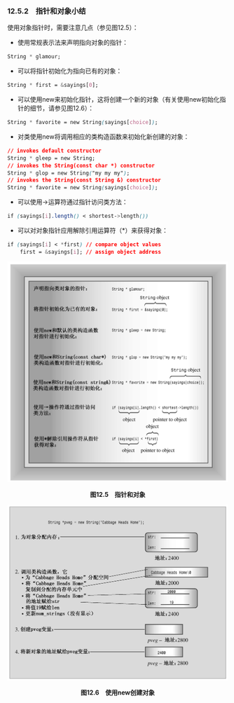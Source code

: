 ### 12.5.2　指针和对象小结

使用对象指针时，需要注意几点（参见图12.5）：

+ 使用常规表示法来声明指向对象的指针：

```css
String * glamour;
```

+ 可以将指针初始化为指向已有的对象：

```css
String * first = &sayings[0];
```

+ 可以使用new来初始化指针，这将创建一个新的对象（有关使用new初始化指针的细节，请参见图12.6）：

```css
String * favorite = new String(sayings[choice]);
```

+ 对类使用new将调用相应的类构造函数来初始化新创建的对象：

```css
// invokes default constructor
String * gleep = new String;
// invokes the String(const char *) constructor
String * glop = new String("my my my");
// invokes the String(const String &) constructor
String * favorite = new String(sayings[choice]);
```

+ 可以使用->运算符通过指针访问类方法：

```css
if (sayings[i].length() < shortest->length())
```

+ 可以对对象指针应用解除引用运算符（*）来获得对象：

```css
if (sayings[i] < *first) // compare object values
    first = &sayings[i]; // assign object address
```

![70.png](../images/70.png)
<center class="my_markdown"><b class="my_markdown">图12.5　指针和对象</b></center>

![71.png](../images/71.png)
<center class="my_markdown"><b class="my_markdown">图12.6　使用new创建对象</b></center>

